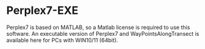 # Perplex7-EXE
Perplex7 is based on MATLAB, so a Matlab license is required to use this software. An executable version of Perplex7 and WayPointsAlongTransect is available here for PCs with WIN10/11 (64bit).
